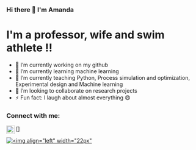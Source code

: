 ### Hi there 👋 I'm Amanda 

# I'm a professor, wife and swim athlete !! 

- 🔭 I’m currently working on my github
- 🌱 I’m currently learning machine learning 
- 💬 I’m currently teaching Python, Process simulation and optimization, Experimental design and Machine learning 
- 👯 I’m looking to collaborate on research projects
- ⚡ Fun fact: I laugh about almost everything 😄

### Connect with me: 

[<img align="left" alt="https://www.youtube.com/c/AmandaLemette" width="22px" src="https://cdn.jsdelivr.net/npm/simple-icons@v3/icons/youtube.svg" />]

[![<img align="left" width="22px"](https://cdn.jsdelivr.net/npm/simple-icons@v3/icons/youtube.svg)](https://www.youtube.com/c/AmandaLemette)


<!--
**amandalemette/amandalemette** is a ✨ _special_ ✨ repository because its `README.md` (this file) appears on your GitHub profile.

Here are some ideas to get you started:

- 🔭 I’m currently working on ...
- 🌱 I’m currently learning ...
- 👯 I’m looking to collaborate on ...
- 🤔 I’m looking for help with ...
- 💬 Ask me about ...
- 📫 How to reach me: ...
- 😄 Pronouns: ...
- ⚡ Fun fact: ...
-->

